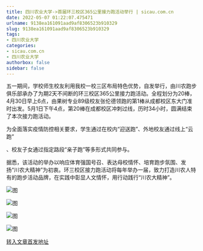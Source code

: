 ```yaml
---
title: 四川农业大学->首届环三校区365公里接力跑活动举行 | sicau.com.cn
date: 2022-05-07 01:22:07.475471
urlname: 9138ea161091aad9af8306523b910329
slug: 9138ea161091aad9af8306523b910329
tags: 
- 四川农业大学
categories:
- sicau.com.cn
- 四川农业大学
authorbox: false
sidebar: false
---
```

五一期间，学校师生校友利用我校一校三区布局特色优势，自发举行，由川农跑步俱乐部承办了为期2天不间断的环三校区365公里接力跑活动。全程划分为20棒，4月30日早上6点，由果树专业89级校友张伦德领跑的第1棒从成都校区东大门准时出发。5月1日下午4点，第20棒在成都校区冲刺过线，历时34小时，圆满结束了本次接力跑活动。

为全面落实疫情防控相关要求，学生通过在校内“迎送跑”、外地校友通过线上“云跑”
<!--more-->
、校友子女通过指定路段“亲子跑”等多形式共同参与。

据悉，该活动的举办以响应体育强国号召、表达母校情怀、培育跑步氛围、发扬“川农大精神”为初衷。环三校区接力跑活动将每年举办一届，致力打造川农人特有的跑步活动品牌，在实践中彰显人文情怀，用行动践行“川农大精神”。

![图](https://news.sicau.edu.cn/__local/0/8B/21/2C0C0C265CC3D49EC080AC9D78B_EB9DD308_2F30D.jpg)

![图](https://news.sicau.edu.cn/__local/1/D6/BA/5CEBF6737BABD6181F1EFA6D867_4E13AAC8_2878B.jpg)

![图](https://news.sicau.edu.cn/__local/5/81/8D/6EB957F0387C44C009573092FC0_4ACA4C38_257F9.jpg)

![图](https://news.sicau.edu.cn/__local/4/A4/25/D55C3C7BE648E92FE32103FEA75_499E4E81_1C7F2.jpg)

[转入文章首发地址](https://news.sicau.edu.cn/info/1078/67651.htm)
